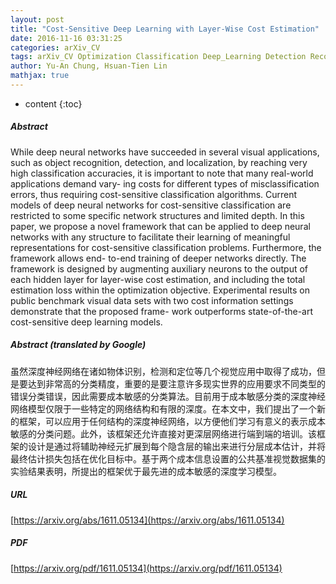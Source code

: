 ```yaml
---
layout: post
title: "Cost-Sensitive Deep Learning with Layer-Wise Cost Estimation"
date: 2016-11-16 03:31:25
categories: arXiv_CV
tags: arXiv_CV Optimization Classification Deep_Learning Detection Recognition
author: Yu-An Chung, Hsuan-Tien Lin
mathjax: true
---
```


* content
{:toc}

##### Abstract
While deep neural networks have succeeded in several visual applications, such as object recognition, detection, and localization, by reaching very high classification accuracies, it is important to note that many real-world applications demand vary- ing costs for different types of misclassification errors, thus requiring cost-sensitive classification algorithms. Current models of deep neural networks for cost-sensitive classification are restricted to some specific network structures and limited depth. In this paper, we propose a novel framework that can be applied to deep neural networks with any structure to facilitate their learning of meaningful representations for cost-sensitive classification problems. Furthermore, the framework allows end- to-end training of deeper networks directly. The framework is designed by augmenting auxiliary neurons to the output of each hidden layer for layer-wise cost estimation, and including the total estimation loss within the optimization objective. Experimental results on public benchmark visual data sets with two cost information settings demonstrate that the proposed frame- work outperforms state-of-the-art cost-sensitive deep learning models.

##### Abstract (translated by Google)
虽然深度神经网络在诸如物体识别，检测和定位等几个视觉应用中取得了成功，但是要达到非常高的分类精度，重要的是要注意许多现实世界的应用要求不同类型的错误分类错误，因此需要成本敏感的分类算法。目前用于成本敏感分类的深度神经网络模型仅限于一些特定的网络结构和有限的深度。在本文中，我们提出了一个新的框架，可以应用于任何结构的深度神经网络，以方便他们学习有意义的表示成本敏感的分类问题。此外，该框架还允许直接对更深层网络进行端到端的培训。该框架的设计是通过将辅助神经元扩展到每个隐含层的输出来进行分层成本估计，并将最终估计损失包括在优化目标中。基于两个成本信息设置的公共基准视觉数据集的实验结果表明，所提出的框架优于最先进的成本敏感的深度学习模型。

##### URL
[https://arxiv.org/abs/1611.05134](https://arxiv.org/abs/1611.05134)

##### PDF
[https://arxiv.org/pdf/1611.05134](https://arxiv.org/pdf/1611.05134)

